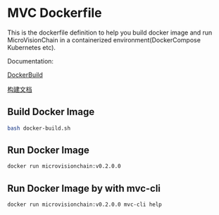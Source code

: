 # MVC Dockerfile

This is the dockerfile definition to help you build docker image and run MicroVisionChain in a containerized environment(DockerCompose Kubernetes etc).

Documentation: 

[DockerBuild](https://docs.mvclabs.io/docs/nodes/installation/docker-build)

[构建文档](https://docs.mvclabs.io/zh-CN/docs/nodes/installation/docker-build)


## Build Docker Image

```bash
bash docker-build.sh
```

## Run Docker Image

```bash
docker run microvisionchain:v0.2.0.0
```

## Run Docker Image by with mvc-cli

```bash
docker run microvisionchain:v0.2.0.0 mvc-cli help
```
